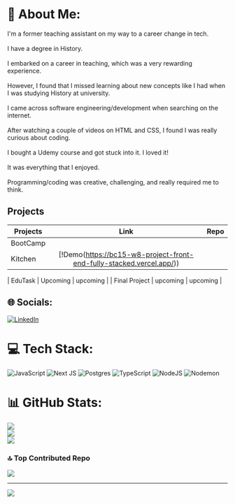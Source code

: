 # 💫 About Me:
I'm a former teaching assistant on my way to a career change in tech. <br><br>I have a degree in History. <br><br>I embarked on a career in teaching, which was a very rewarding experience. <br><br>However, I found that I missed learning about new concepts like I had when I was studying History at university.<br><br>I came across software engineering/development when searching on the internet. <br><br>After watching a couple of videos on HTML and CSS, I found I was really curious about coding. <br><br>I bought a Udemy course and got stuck into it. I loved it!<br><br>It was everything that I enjoyed. <br><br>Programming/coding was creative, challenging, and really required me to think.

## Projects
| Projects       | Link         | Repo                                                   |
| ------------- |:-------------:| -----                                                  |
| BootCamp 
  Kitchen       | [!Demo(https://bc15-w8-project-front-end-fully-stacked.vercel.app/)) 
 
| EduTask   |   Upcoming     |   upcoming                                              |
| Final Project | upcoming     |    upcoming                                               |


## 🌐 Socials:
[![LinkedIn](https://img.shields.io/badge/LinkedIn-%230077B5.svg?logo=linkedin&logoColor=white)](https://linkedin.com/in/horiaomar) 

# 💻 Tech Stack:
![JavaScript](https://img.shields.io/badge/javascript-%23323330.svg?style=for-the-badge&logo=javascript&logoColor=%23F7DF1E) ![Next JS](https://img.shields.io/badge/Next-black?style=for-the-badge&logo=next.js&logoColor=white) ![Postgres](https://img.shields.io/badge/postgres-%23316192.svg?style=for-the-badge&logo=postgresql&logoColor=white) ![TypeScript](https://img.shields.io/badge/typescript-%23007ACC.svg?style=for-the-badge&logo=typescript&logoColor=white) ![NodeJS](https://img.shields.io/badge/node.js-6DA55F?style=for-the-badge&logo=node.js&logoColor=white) ![Nodemon](https://img.shields.io/badge/NODEMON-%23323330.svg?style=for-the-badge&logo=nodemon&logoColor=%BBDEAD)
# 📊 GitHub Stats:
![](https://github-readme-stats.vercel.app/api?username=horiaomar25&theme=default&hide_border=false&include_all_commits=false&count_private=false)<br/>
![](https://github-readme-streak-stats.herokuapp.com/?user=horiaomar25&theme=default&hide_border=false)<br/>
![](https://github-readme-stats.vercel.app/api/top-langs/?username=horiaomar25&theme=default&hide_border=false&include_all_commits=false&count_private=false&layout=compact)

### 🔝 Top Contributed Repo
![](https://github-contributor-stats.vercel.app/api?username=horiaomar25&limit=5&theme=chalk&combine_all_yearly_contributions=true)

---
[![](https://visitcount.itsvg.in/api?id=horiaomar25&icon=0&color=0)](https://visitcount.itsvg.in)

<!-- Proudly created with GPRM ( https://gprm.itsvg.in ) -->

<!---
horiaomar25/horiaomar25 is a ✨ special ✨ repository because its `README.md` (this file) appears on your GitHub profile.
You can click the Preview link to take a look at your changes.
--->
